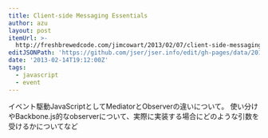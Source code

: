 ```yaml
---
title: Client-side Messaging Essentials
author: azu
layout: post
itemUrl: >-
  http://freshbrewedcode.com/jimcowart/2013/02/07/client-side-messaging-essentials/
editJSONPath: 'https://github.com/jser/jser.info/edit/gh-pages/data/2013/02/index.json'
date: '2013-02-14T19:12:00Z'
tags:
  - javascript
  - event
---
```

イベント駆動JavaScriptとしてMediatorとObserverの違いについて。
使い分けやBackbone.js的なobserverについて、実際に実装する場合にどのような引数を受けるかについてなど
